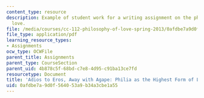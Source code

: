 ```yaml
---
content_type: resource
description: Example of student work for a writing assignment on the philosophy of
  love.
file: /media/courses/cc-112-philosophy-of-love-spring-2013/0afdbe7a9d0f564053a9b34a3cbe1a55_MITCC_112S13_Paper2.pdf
file_type: application/pdf
learning_resource_types:
- Assignments
ocw_type: OCWFile
parent_title: Assignments
parent_type: CourseSection
parent_uid: 4b878c5f-68bd-c7e8-4d95-c91ba13ce7fd
resourcetype: Document
title: 'Adios to Eros, Away with Agape: Philia as the Highest Form of Love'
uid: 0afdbe7a-9d0f-5640-53a9-b34a3cbe1a55
---
```

